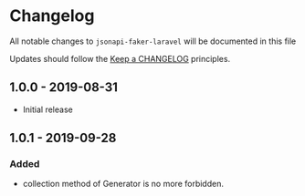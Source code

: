 # Changelog

All notable changes to `jsonapi-faker-laravel` will be documented in this file

Updates should follow the [Keep a CHANGELOG](http://keepachangelog.com/) principles.

## 1.0.0 - 2019-08-31

- Initial release

## 1.0.1 - 2019-09-28

### Added

- collection method of Generator is no more forbidden.
